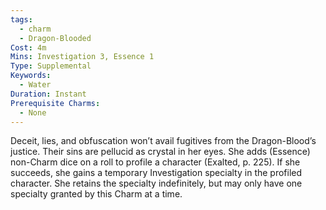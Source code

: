 ```yaml
---
tags:
  - charm
  - Dragon-Blooded
Cost: 4m
Mins: Investigation 3, Essence 1
Type: Supplemental
Keywords:
  - Water
Duration: Instant
Prerequisite Charms:
  - None
---
```

Deceit, lies, and obfuscation won’t avail fugitives from the Dragon-Blood’s justice. Their sins are pellucid as crystal in her eyes. She adds (Essence) non-Charm dice on a roll to profile a character (Exalted, p. 225). If she succeeds, she gains a temporary Investigation specialty in the profiled character. She retains the specialty indefinitely, but may only have one specialty granted by this Charm at a time.